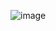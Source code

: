 ![image](https://github.com/kkrista/image-pixels/assets/78624317/6e2f76d9-6afa-4de2-84b1-9d098b806d94)

